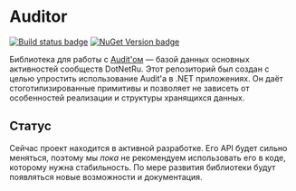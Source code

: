 # Auditor

[![Build status badge](https://github.com/DotNetRu/Auditor/actions/workflows/Smoke.yml/badge.svg)](https://github.com/DotNetRu/Auditor/actions/workflows/Smoke.yml) [![NuGet Version badge](https://img.shields.io/nuget/v/DotNetRu.Auditor?style=flat&label=NuGet&logo=NuGet)](https://www.nuget.org/packages/DotNetRu.Auditor/)


Библиотека для работы с [Audit'ом](https://github.com/DotNetRu/Audit) — базой данных основных активностей сообществ DotNetRu. Этот репозиторий был создан с целью упростить использование Audit'а в .NET приложениях. Он даёт стоготипизированные примитивы и позволяет не зависеть от особенностей реализации и структуры хранящихся данных.

## Статус

Сейчас проект находится в активной разработке. Его API будет сильно меняться, поэтому мы _пока_ не рекомендуем использовать его в коде, которому нужна стабильность. По мере развития библиотеки будут появляться новые возможности и документация.
